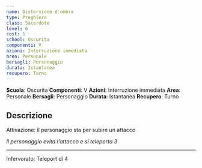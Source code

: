 ```yaml
---
name: Distorsione d'ombra
type: Preghiera
class: Sacerdote
level: 6
cost: 1
school: Oscurita
componenti: V
azioni: Interruzione immediata
area: Personale
bersagli: Personaggio
durata: Istantanea
recupero: Turno
---
```

**Scuola**: Oscurita
**Componenti**: V
**Azioni**: Interruzione immediata
**Area**: Personale
**Bersagli**: Personaggio
**Durata**: Istantanea
**Recupero**: Turno

**Descrizione**
-

Attivazione: il personaggio sta per subire un attacco

*Il personaggio evita l'attacco e si teleporta 3*

---

Infervorato: Teleport di 4